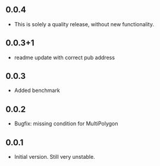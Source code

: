 ## 0.0.4
- This is solely a quality release, without new functionality.

## 0.0.3+1

- readme update with correct pub address

## 0.0.3

- Added benchmark

## 0.0.2

- Bugfix: missing condition for MultiPolygon

## 0.0.1

- Initial version. Still very unstable.

